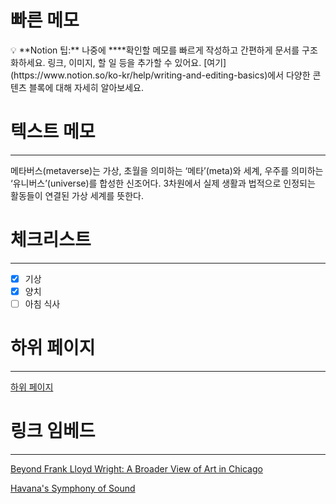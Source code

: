 # 빠른 메모

<aside>
💡 **Notion 팁:** 나중에 ****확인할 메모를 빠르게 작성하고 간편하게 문서를 구조화하세요. 링크, 이미지, 할 일 등을 추가할 수 있어요. [여기](https://www.notion.so/ko-kr/help/writing-and-editing-basics)에서 다양한 콘텐츠 블록에 대해 자세히 알아보세요.

</aside>

# 텍스트 메모

---

메타버스(metaverse)는 가상, 초월을 의미하는 ‘메타’(meta)와 세계, 우주를 의미하는 ‘유니버스’(universe)를 합성한 신조어다. 3차원에서 실제 생활과 법적으로 인정되는 활동들이 연결된 가상 세계를 뜻한다. 

# 체크리스트

---

- [x]  기상
- [x]  양치
- [ ]  아침 식사

# 하위 페이지

---

[하위 페이지](https://www.notion.so/721cd9d908a64544957ac40df327274d)

# 링크 임베드

---

[Beyond Frank Lloyd Wright: A Broader View of Art in Chicago](https://www.nytimes.com/2018/03/08/arts/chicago-museums-art.html?rref=collection%2Fsectioncollection%2Ftravel)

[Havana's Symphony of Sound](https://www.nytimes.com/2018/03/12/travel/havana-cuba.html?rref=collection%2Fsectioncollection%2Ftravel)

